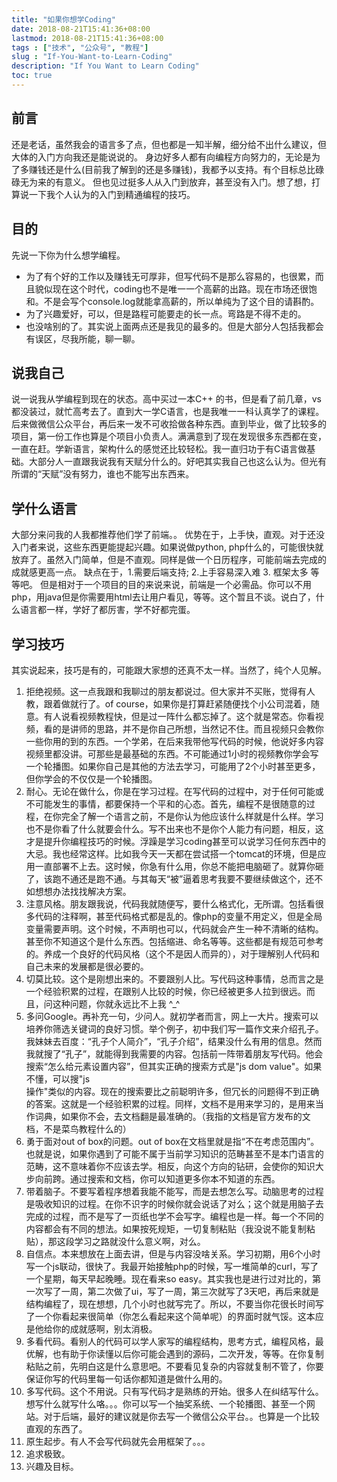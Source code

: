 ```yaml
---
title: "如果你想学Coding"
date: 2018-08-21T15:41:36+08:00
lastmod: 2018-08-21T15:41:36+08:00
tags : ["技术", "公众号", "教程"]
slug : "If-You-Want-to-Learn-Coding"
description: "If You Want to Learn Coding"
toc: true
---
```


## 前言
还是老话，虽然我会的语言多了点，但也都是一知半解，细分给不出什么建议，但大体的入门方向我还是能说说的。
身边好多人都有向编程方向努力的，无论是为了多赚钱还是什么(目前我了解到的还是多赚钱)，我都予以支持。有个目标总比碌碌无为来的有意义。
但也见过挺多人从入门到放弃，甚至没有入门。想了想，打算说一下我个人认为的入门到精通编程的技巧。

## 目的
先说一下你为什么想学编程。

* 为了有个好的工作以及赚钱无可厚非，但写代码不是那么容易的，也很累，而且貌似现在这个时代，coding也不是唯一一个高薪的出路。现在市场还很饱和。不是会写个console.log就能拿高薪的，所以单纯为了这个目的请斟酌。
* 为了兴趣爱好，可以，但是路程可能要走的长一点。弯路是不得不走的。
* 也没啥别的了。其实说上面两点还是我见的最多的。但是大部分人包括我都会有误区，尽我所能，聊一聊。

## 说我自己
说一说我从学编程到现在的状态。高中买过一本C++ 的书，但是看了前几章，vs都没装过，就忙高考去了。直到大一学C语言，也是我唯一一科认真学了的课程。后来做微信公众平台，再后来一发不可收拾做各种东西。直到毕业，做了比较多的项目，第一份工作也算是个项目小负责人。满满意到了现在发现很多东西都在变，一直在赶。学新语言，架构什么的感觉还比较轻松。我一直归功于有C语言做基础。大部分人一直跟我说我有天赋分什么的。好吧其实我自己也这么认为。但光有所谓的“天赋”没有努力，谁也不能写出东西来。

## 学什么语言
大部分来问我的人我都推荐他们学了前端。。
优势在于，上手快，直观。对于还没入门者来说，这些东西更能提起兴趣。如果说做python, php什么的，可能很快就放弃了。虽然入门简单，但是不直观。同样是做一个日历程序，可能前端去完成的成就感更高一点。
缺点在于，1.需要后端支持; 2.上手容易深入难 3. 框架太多 等等吧。
但是相对于一个项目的目的来说来说，前端是一个必需品。你可以不用php，用java但是你需要用html去让用户看见，等等。这个暂且不谈。说白了，什么语言都一样，学好了都厉害，学不好都完蛋。

## 学习技巧
其实说起来，技巧是有的，可能跟大家想的还真不太一样。当然了，纯个人见解。
1. 拒绝视频。这一点我跟和我聊过的朋友都说过。但大家并不买账，觉得有人教，跟着做就行了。of course，如果你是打算赶紧随便找个小公司混着，随意。有人说看视频教程快，但是过一阵什么都忘掉了。这个就是常态。你看视频，看的是讲师的思路，并不是你自己所想，当然记不住。而且视频只会教你一些你用的到的东西。一个学弟，在后来我带他写代码的时候，他说好多内容视频里都没讲。可那些是最基础的东西。不可能通过1小时的视频教你学会写一个轮播图。如果你自己是其他的方法去学习，可能用了2个小时甚至更多，但你学会的不仅仅是一个轮播图。
2. 耐心。无论在做什么，你是在学习过程。在写代码的过程中，对于任何可能或不可能发生的事情，都要保持一个平和的心态。首先，编程不是很随意的过程，在你完全了解一个语言之前，不是你认为他应该什么样就是什么样。学习也不是你看了什么就要会什么。写不出来也不是你个人能力有问题，相反，这才是提升你编程技巧的时候。浮躁是学习coding甚至可以说学习任何东西中的大忌。我也经常这样。比如我今天一天都在尝试搭一个tomcat的环境，但是应用一直部署不上去。这时候，你急有什么用，你总不能把电脑砸了。就算你砸了，该跑不通还是跑不通。与其每天“被”逼着思考我要不要继续做这个，还不如想想办法找找解决方案。
3. 注意风格。朋友跟我说，代码我就随便写，要什么格式化，无所谓。包括看很多代码的注释啊，甚至代码格式都是乱的。像php的变量不用定义，但是全局变量需要声明。这个时候，不声明也可以，代码就会产生一种不清晰的结构。甚至你不知道这个是什么东西。包括缩进、命名等等。这些都是有规范可参考的。养成一个良好的代码风格（这个不是因人而异的），对于理解别人代码和自己未来的发展都是很必要的。
4. 切莫比较。这个是刚想出来的。不要跟别人比。写代码这种事情，总而言之是一个经验积累的过程，在跟别人比较的时候，你已经被更多人拉到很远。而且，问这种问题，你就永远比不上我 ^\_^
5. 多问Google。再补充一句，少问人。就初学者而言，网上一大片。搜索可以培养你筛选关键词的良好习惯。举个例子，初中我们写一篇作文来介绍孔子。我妹妹去百度：“孔子个人简介”，“孔子介绍”，结果没什么有用的信息。然而我就搜了“孔子”，就能得到我需要的内容。包括前一阵带着朋友写代码。他会搜索“怎么给元素设置内容”，但其实正确的搜索方式是"js dom value"。如果不懂，可以搜"js <div> 操作"类似的内容。现在的搜索要比之前聪明许多，但冗长的问题得不到正确的答案。这就是一个经验积累的过程。同样，文档不是用来学习的，是用来当作词典，如果你不会，去文档翻是最准确的。（我指的文档是官方发布的文档，不是菜鸟教程什么的）
6. 勇于面对out of box的问题。out of box在文档里就是指“不在考虑范围内”。也就是说，如果你遇到了可能不属于当前学习知识的范畴甚至不是本门语言的范畴，这不意味着你不应该去学。相反，向这个方向的钻研，会使你的知识大步向前跨。通过搜索和文档，你可以知道更多你本不知道的东西。
7. 带着脑子。不要写着程序想着我能不能写，而是去想怎么写。动脑思考的过程是吸收知识的过程。在你不识字的时候你就会说话了对么；这个就是用脑子去完成的过程，而不是写了一页纸也学不会写字。编程也是一样。每一个不同的内容都会有不同的想法。如果按死规矩，一切复制粘贴（我没说不能复制粘贴），那这段学习之路就没什么意义啊，对么。
8. 自信点。本来想放在上面去讲，但是与内容没啥关系。学习初期，用6个小时写一个js联动，很快了。我最开始接触php的时候，写一堆简单的curl，写了一个星期，每天早起晚睡。现在看来so easy。其实我也是进行过对比的，第一次写了一周，第二次做了ui，写了一周，第三次就写了3天吧，再后来就是结构编程了，现在想想，几个小时也就写完了。所以，不要当你花很长时间写了一个你看起来很简单（你怎么看起来这个简单呢）的界面时就气馁。这本应是他给你的成就感啊，别太消极。
8. 多看代码。看别人的代码可以学人家写的编程结构，思考方式，编程风格，最优解，也有助于你读懂以后你可能会遇到的源码，二次开发，等等。在你复制粘贴之前，先明白这是什么意思吧。不要看见复杂的内容就复制不管了，你要保证你写的代码里每一句话你都知道是做什么用的。
8. 多写代码。这个不用说。只有写代码才是熟练的开始。很多人在纠结写什么。想写什么就写什么咯。。。你可以写一个抽奖系统、一个轮播图、甚至一个网站。对于后端，最好的建议就是你去写一个微信公众平台。。也算是一个比较直观的东西了。
9. 原生起步。有人不会写代码就先会用框架了。。。
10. 追求极致。
9. 兴趣及目标。


